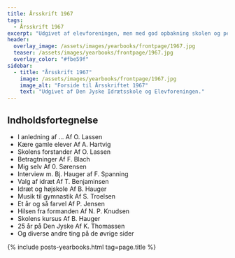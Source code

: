```yaml
---
title: Årsskrift 1967
tags:
  - Årsskrift 1967
excerpt: "Udgivet af elevforeningen, men med god opbakning skolen og personalet med den nye forstander Bjarne Hauger i spidsen."
header:
  overlay_image: /assets/images/yearbooks/frontpage/1967.jpg
  teaser: /assets/images/yearbooks/frontpage/1967.jpg
  overlay_color: "#fbe59f"
sidebar:
  - title: "Årsskrift 1967"
    image: /assets/images/yearbooks/frontpage/1967.jpg
    image_alt: "Forside til Årsskriftet 1967"
    text: "Udgivet af Den Jyske Idrætsskole og Elevforeningen."
---
```


## Indholdsfortegnelse

- I anledning af ... Af O. Lassen
- Kære gamle elever Af A. Hartvig
- Skolens forstander Af O. Lassen
- Betragtninger Af F. Blach
- Mig selv Af 0. Sørensen
- Interview m. Bj. Hauger af F. Spanning
- Valg af idræt Af T. Benjaminsen
- Idræt og højskole Af B. Hauger
- Musik til gymnastik Af S. Troelsen 
- Et år og så farvel Af P. Jensen
- Hilsen fra formanden Af N. P. Knudsen
- Skolens kursus Af B. Hauger
- 25 år på Den Jyske Af K. Thomassen
- Og diverse andre ting på de øvrige sider

{% include posts-yearbooks.html tag=page.title %}
